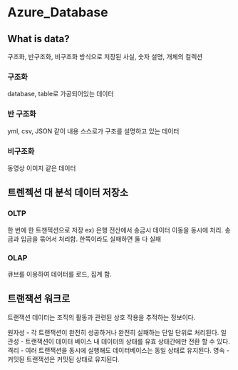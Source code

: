 # Azure_Database

## What is data?
구조화, 반구조화, 비구조화 방식으로 저장된 사실, 숫자 설명, 개체의 컬렉션

### 구조화
database, table로 가공되어있는 데이터

### 반 구조화
yml, csv, JSON 같이 내용 스스로가 구조를 설명하고 있는 데이터

### 비구조화
동영상 이미지 같은 데이터

## 트렌젝션 대 분석 데이터 저장소

### OLTP
한 번에 한 트잰젝션으로 저장
ex) 은행 전산에서 송금시 데이터 이동을 동시에 처리. 송금과 입금을 묶어서 처리함. 한쪽이라도 실패하면 둘 다 실패

### OLAP
큐브를 이용하여 데이터를 로드, 집계 함.

## 트랜잭션 워크로
트랜잭션 데이터는 조직의 활동과 관련된 상호 작용을 추적하는 정보이다.

원자성 - 각 트랜잭션이 완전히 성공하거나 완전히 실패하는 단일 단위로 처리된다.
일관성 - 트랜잭션이 데이터 베이스 내 데이터의 상태를 유효 상태간에만 전환 할 수 있다.
격리 - 여러 트랜잭션을 동시에 실행해도 데이터베이스는 동일 상태로 유지된다.
영속 - 커밋된 트랜잭션은 커밋된 상태로 유지된다.
